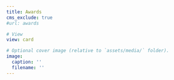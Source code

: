 ```yaml
---
title: Awards
cms_exclude: true
#url: awards

# View
view: card

# Optional cover image (relative to `assets/media/` folder).
image:
  caption: ''
  filename: ''
---
```

